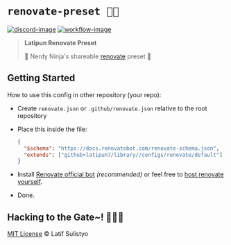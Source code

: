 # `renovate-preset 🥷💅`

[![discord-image]][discord-url]
[![workflow-image]][workflow-url]

> **Latipun Renovate Preset**
>
> 🥷 Nerdy Ninja's shareable [renovate](https://docs.renovatebot.com/config-presets/) preset 💅

## Getting Started

How to use this config in other repository (your repo):

- Create `renovate.json` or `.github/renovate.json` relative to the root repository
- Place this inside the file:

  ```json
  {
    "$schema": "https://docs.renovatebot.com/renovate-schema.json",
    "extends": ["github>latipun7/library//configs/renovate/default"]
  }
  ```

- Install [Renovate official bot](https://github.com/marketplace/renovate) _(recommended)_ or feel free to [host renovate yourself](https://docs.renovatebot.com/getting-started/running/).

- Done.

## Hacking to the Gate~! 🧑‍💻🎶

[MIT License][license-url] © Latif Sulistyo

<!-- Variables -->

[discord-image]: https://img.shields.io/discord/758271814153011201?label=Developers%20Indonesia&logo=discord&style=flat-square
[discord-url]: https://discord.gg/njSj2Nq "Chat and discuss at Developers Indonesia"
[workflow-image]: https://img.shields.io/github/workflow/status/latipun7/library/%E2%9A%99%F0%9F%9A%80?label=CI%2FCD&logo=github-actions&style=flat-square
[workflow-url]: https://github.com/latipun7/library/actions "GitHub Actions"
[license-url]: https://github.com/latipun7/library/blob/main/license "MIT License"
